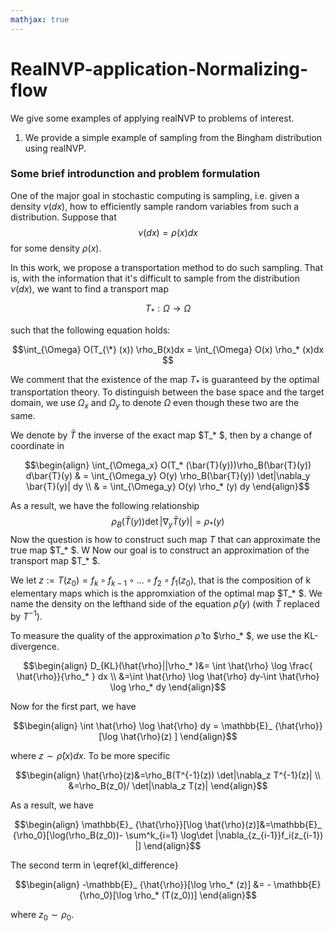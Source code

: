 ```yaml
---
mathjax: true
---
```


# RealNVP-application-Normalizing-flow
We give some examples of applying realNVP to problems of interest. 
1. We provide a simple example of sampling from the Bingham distribution using realNVP. 

### Some brief introdunction and problem formulation

One of the major goal in stochastic computing is sampling, i.e. given a density $\nu(dx)$, how to efficiently sample random variables from such a distribution. Suppose that 
	$$\nu(dx) = \rho(x)dx$$ 
for some density $\rho(x)$. 

In this work, we propose a transportation method to do such sampling. That is, with the information that it's difficult to sample from the distribution $\nu(dx)$, we want to find a transport map 

$$ T_*:\Omega \rightarrow \Omega $$ 

such that the following equation holds:

$$\int_{\Omega} O(T_{\*} (x))  \rho_B(x)dx = \int_{\Omega} O(x) \rho_* (x)dx $$      

We comment that the existence of the map $T_*$ is guaranteed by the optimal transportation theory.  To distinguish between the base space and the target domain, we use $\Omega_x$ and $\Omega_y$ to denote $\Omega$ even though these two are the same. 

We denote by $\bar{T}$ the inverse of the exact map $T_* $, then by a change of coordinate in 

$$\begin{align}
\int_{\Omega_x} O(T_* (\bar{T}(y)))\rho_B(\bar{T}(y)) d\bar{T}(y)
& = \int_{\Omega_y} O(y) \rho_B(\bar{T}(y)) \det|\nabla_y \bar{T}(y)| dy \\
	                                                          & = \int_{\Omega_y} O(y) \rho_* (y) dy
\end{align}$$

As a result, we have the following relationship
	$$\rho_B(\bar{T}(y)) \det|\nabla_y \bar{T}(y)| =\rho_* (y)$$
Now the question is how to construct such map $T$ that can approximate the true map $T_* $. W Now our goal is to construct an approximation of the transport map $T_* $. 

We let $z:=T(z_0)=f_{k} \circ f_{k-1} \circ ... \circ f_{2} \circ f_{1}(z_0)$, that is the composition of k elementary maps which is the appromxiation of the optimal map $T_* $. We name the density on the lefthand side of the equation $\hat{\rho}(y)$ (with $\bar{T}$ replaced by $T^{-1}$).


To measure the quality of the approximation $\hat{\rho}$ to $\rho_* $, we use the KL-divergence. 

$$\begin{align}
	D_{KL}(\hat{\rho}||\rho_* )&= \int \hat{\rho} \log \frac{ \hat{\rho}}{\rho_* } dx \\
	&=\int \hat{\rho} \log \hat{\rho} dy-\int \hat{\rho} \log \rho_* dy
\end{align}$$

Now for the first part, we have 

$$\begin{align}
	\int \hat{\rho} \log \hat{\rho} dy = \mathbb{E}_ {\hat{\rho}}  [\log \hat{\rho}(z) ]
\end{align}$$

where $z \sim \hat{\rho}(x) dx$. 
To be more specific

$$\begin{align}
	\hat{\rho}(z)&=\rho_B(T^{-1}(z)) \det|\nabla_z T^{-1}(z)|  \\
	&=\rho_B(z_0)/ \det|\nabla_z T(z)|
\end{align}$$

As a result, we have 

$$\begin{align}
	\mathbb{E}_ {\hat{\rho}}[\log \hat{\rho}(z)]&=\mathbb{E}_ {\rho_0}[\log(\rho_B(z_0))- \sum^k_{i=1} \log\det |\nabla_{z_{i-1}}f_i(z_{i-1}) |]
\end{align}$$

The second term in \eqref{kl_difference}

$$\begin{align}
	-\mathbb{E}_ {\hat{\rho}}[\log \rho_* (z)] &= - \mathbb{E} {\rho_0}[\log \rho_* (T(z_0))]
\end{align}$$

where $z_0 \sim \rho_0$.

